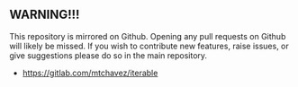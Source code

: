 ## WARNING!!!

This repository is mirrored on Github. Opening any pull requests on Github
will likely be missed. If you wish to contribute new features, raise issues,
or give suggestions please do so in the main repository.

- https://gitlab.com/mtchavez/iterable
